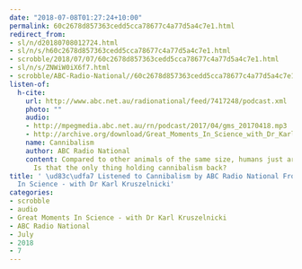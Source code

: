 ```yaml
---
date: "2018-07-08T01:27:24+10:00"
permalink: 60c2678d857363cedd5cca78677c4a77d5a4c7e1.html
redirect_from:
- sl/n/d20180708012724.html
- sl/n/s/h60c2678d857363cedd5cca78677c4a77d5a4c7e1.html
- scrobble/2018/07/07/60c2678d857363cedd5cca78677c4a77d5a4c7e1.html
- sl/n/s/ZNWiW0iX6f7.html
- scrobble/ABC-Radio-National//60c2678d857363cedd5cca78677c4a77d5a4c7e1.html
listen-of:
  h-cite:
    url: http://www.abc.net.au/radionational/feed/7417248/podcast.xml
    photo: ""
    audio:
    - http://mpegmedia.abc.net.au/rn/podcast/2017/04/gms_20170418.mp3
    - http://archive.org/download/Great_Moments_In_Science_with_Dr_Karl_Kruszelnicki-Podcast-by-ABC_Radio_National/Cannibalism.mp3
    name: Cannibalism
    author: ABC Radio National
    content: Compared to other animals of the same size, humans just aren't that nutritious.
      Is that the only thing holding cannibalism back?
title: ' \ud83c\udfa7 Listened to Cannibalism by ABC Radio National From Great Moments
  In Science - with Dr Karl Kruszelnicki'
categories:
- scrobble
- audio
- Great Moments In Science - with Dr Karl Kruszelnicki
- ABC Radio National
- July
- 2018
- 7
---
```

